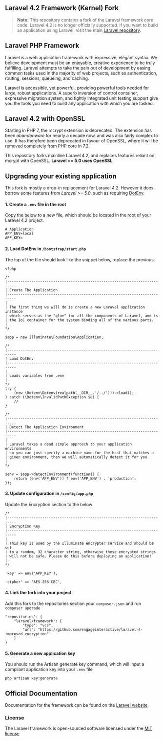 ## Laravel 4.2 Framework (Kernel) Fork
> **Note:** This repository contains a fork of the Laravel framework core code. Laravel 4.2 is no longer officially supported. If you want to build an application using Laravel, visit the main [Laravel repository](https://github.com/laravel/laravel).

## Laravel PHP Framework
Laravel is a web application framework with expressive, elegant syntax. We believe development must be an enjoyable, creative experience to be truly fulfilling. Laravel attempts to take the pain out of development by easing common tasks used in the majority of web projects, such as authentication, routing, sessions, queueing, and caching.

Laravel is accessible, yet powerful, providing powerful tools needed for large, robust applications. A superb inversion of control container, expressive migration system, and tightly integrated unit testing support give you the tools you need to build any application with which you are tasked.

## Laravel 4.2 with OpenSSL
Starting in PHP 7, the mcrypt extension is deprecated. The extension has been *abandonware* for nearly a decade now, and was also fairly complex to use. It has therefore been deprecated in favour of OpenSSL, where it will be removed completely from PHP core in 7.2.

This repository forks mainline Laravel 4.2, and replaces features reliant on mcrypt with OpenSSL. **Laravel >= 5.0 uses OpenSSL**.

## Upgrading your existing application
This fork is mostly a drop-in replacement for Laravel 4.2. However it does borrow some features from *Laravel >= 5.0*, such as requiring [DotEnv](https://github.com/vlucas/phpdotenv).

#### 1. Create a `.env` file in the root
Copy the below to a new file, which should be located in the root of your Laravel 4.2 project. 
```
# Application
APP_ENV=local
APP_KEY=
```
  

#### 2. Load DotEnv in `/bootstrap/start.php`
The top of the file should look like the snippet below, replace the previous.
```
<?php

/*
|--------------------------------------------------------------------------
| Create The Application
|--------------------------------------------------------------------------
|
| The first thing we will do is create a new Laravel application instance
| which serves as the "glue" for all the components of Laravel, and is
| the IoC container for the system binding all of the various parts.
|
*/

$app = new Illuminate\Foundation\Application;

/*
|--------------------------------------------------------------------------
| Load DotEnv
|--------------------------------------------------------------------------
|
| Loads variables from .env
|
*/
try {
	(new \Dotenv\Dotenv(realpath(__DIR__.'/../')))->load();
} catch (\Dotenv\InvalidPathException $e) {
	//
}

/*
|--------------------------------------------------------------------------
| Detect The Application Environment
|--------------------------------------------------------------------------
|
| Laravel takes a dead simple approach to your application environments
| so you can just specify a machine name for the host that matches a
| given environment, then we will automatically detect it for you.
|
*/

$env = $app->detectEnvironment(function() {
	return (env('APP_ENV')) ? env('APP_ENV') : 'production';
});
```
  

#### 3. Update configuration in `/config/app.php`
Update the Encryption section to the below:
```
/*
|--------------------------------------------------------------------------
| Encryption Key
|--------------------------------------------------------------------------
|
| This key is used by the Illuminate encrypter service and should be set
| to a random, 32 character string, otherwise these encrypted strings
| will not be safe. Please do this before deploying an application!
|
*/

'key' => env('APP_KEY'),

'cipher' => 'AES-256-CBC',
```

#### 4. Link the fork into your project
Add this fork to the repositories section your `composer.json` and run `composer upgrade`

```
"repositories": {
    "laravel/framework": {
        "type": "vcs",
        "url": "https://github.com/engageinteractive/laravel-4-improved-encryption"
    }
}
```
  
#### 5. Generate a new application key
You should run the Artisan generate key command, which will input a compliant application key into your `.env` file

`php artisan key:generate`

## Official Documentation
Documentation for the framework can be found on the [Laravel website](http://laravel.com/docs).

### License
The Laravel framework is open-sourced software licensed under the [MIT license](http://opensource.org/licenses/MIT)
